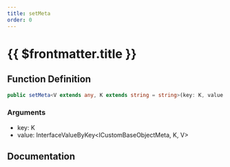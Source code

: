 ```yaml
---
title: setMeta
order: 0
---
```


# {{ $frontmatter.title }}

## Function Definition

```ts
public setMeta<V extends any, K extends string = string>(key: K, value: InterfaceValueByKey<ICustomBaseObjectMeta, K, V>): void;
```

### Arguments

* key: K
* value: InterfaceValueByKey<ICustomBaseObjectMeta, K, V>

## Documentation

<!--@include: ./parts/setMeta.md-->
